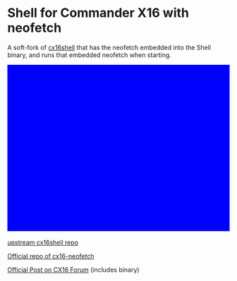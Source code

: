 # Shell for Commander X16 with neofetch

A soft-fork of [cx16shell](https://github.com/irmen/cx16shell) that has the neofetch embedded into the Shell binary, and runs that embedded neofetch when starting.

![Shell screenshot](./.READMErsc/anim.gif "Animation of the shell starting in X16 emulator")

[upstream cx16shell repo](https://github.com/irmen/cx16shell)

[Official repo of cx16-neofetch](https://github.com/adiee5/cx16-neofetch)

[Official Post on CX16 Forum](https://cx16forum.com/forum/viewtopic.php?t=6769) (includes binary)